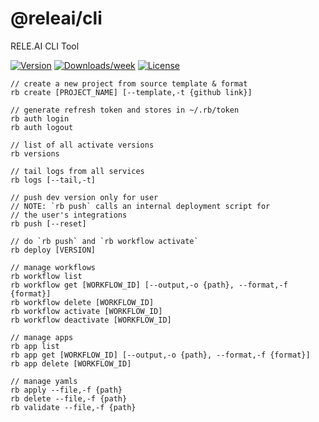 @releai/cli
===========

RELE.AI CLI Tool

[![Version](https://img.shields.io/npm/v/@releai/cli.svg)](https://npmjs.org/package/@releai/cli)
[![Downloads/week](https://img.shields.io/npm/dw/@releai/cli.svg)](https://npmjs.org/package/@releai/cli)
[![License](https://img.shields.io/npm/l/@releai/cli.svg)](https://github.com/rele-ai/cli/blob/master/package.json)

```
// create a new project from source template & format
rb create [PROJECT_NAME] [--template,-t {github link}]

// generate refresh token and stores in ~/.rb/token
rb auth login
rb auth logout

// list of all activate versions
rb versions

// tail logs from all services
rb logs [--tail,-t]

// push dev version only for user
// NOTE: `rb push` calls an internal deployment script for
// the user's integrations
rb push [--reset]

// do `rb push` and `rb workflow activate`
rb deploy [VERSION]

// manage workflows
rb workflow list
rb workflow get [WORKFLOW_ID] [--output,-o {path}, --format,-f {format}]
rb workflow delete [WORKFLOW_ID]
rb workflow activate [WORKFLOW_ID]
rb workflow deactivate [WORKFLOW_ID]

// manage apps
rb app list
rb app get [WORKFLOW_ID] [--output,-o {path}, --format,-f {format}]
rb app delete [WORKFLOW_ID]

// manage yamls
rb apply --file,-f {path}
rb delete --file,-f {path}
rb validate --file,-f {path}
```
